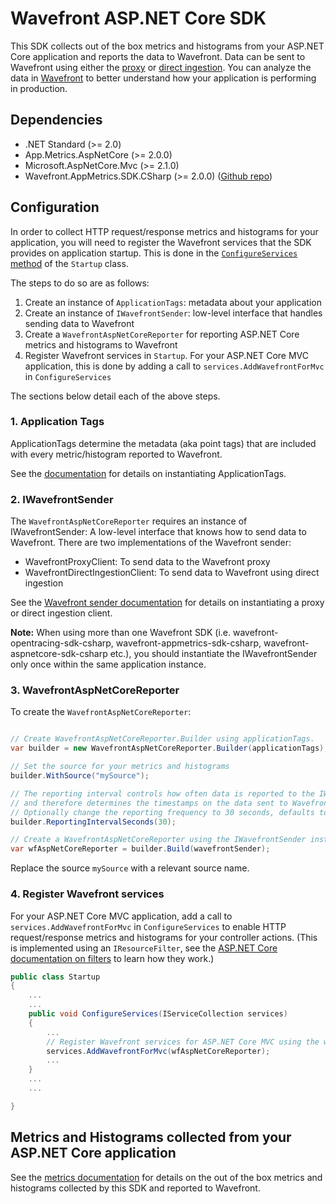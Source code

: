 # Wavefront ASP.NET Core SDK

This SDK collects out of the box metrics and histograms from your ASP.NET Core application and reports the data to Wavefront. Data can be sent to Wavefront using either the [proxy](https://docs.wavefront.com/proxies.html) or [direct ingestion](https://docs.wavefront.com/direct_ingestion.html). You can analyze the data in [Wavefront](https://www.wavefront.com) to better understand how your application is performing in production.

## Dependencies
  * .NET Standard (>= 2.0)
  * App.Metrics.AspNetCore (>= 2.0.0)
  * Microsoft.AspNetCore.Mvc (>= 2.1.0)
  * Wavefront.AppMetrics.SDK.CSharp (>= 2.0.0) ([Github repo](https://github.com/wavefrontHQ/wavefront-appmetrics-sdk-csharp/tree/han/refactoring-and-aspnetcore-updates))
  
## Configuration
In order to collect HTTP request/response metrics and histograms for your application, you will need to register the Wavefront services that the SDK provides on application startup. This is done in the [`ConfigureServices` method](https://docs.microsoft.com/en-us/aspnet/core/fundamentals/startup?view=aspnetcore-2.1#the-configureservices-method) of the `Startup` class.

The steps to do so are as follows:
1. Create an instance of `ApplicationTags`: metadata about your application
2. Create an instance of `IWavefrontSender`: low-level interface that handles sending data to Wavefront
3. Create a `WavefrontAspNetCoreReporter` for reporting ASP.NET Core metrics and histograms to Wavefront
4. Register Wavefront services in `Startup`. For your ASP.NET Core MVC application, this is done by adding a call to `services.AddWavefrontForMvc` in `ConfigureServices`

The sections below detail each of the above steps.

### 1. Application Tags
ApplicationTags determine the metadata (aka point tags) that are included with every metric/histogram reported to Wavefront.

See the [documentation](https://github.com/wavefrontHQ/wavefront-sdk-csharp/blob/han/refactoring-and-aspnetcore-updates/docs/apptags.md) for details on instantiating ApplicationTags.

### 2. IWavefrontSender

The `WavefrontAspNetCoreReporter` requires an instance of IWavefrontSender: A low-level interface that knows how to send data to Wavefront. There are two implementations of the Wavefront sender:

* WavefrontProxyClient: To send data to the Wavefront proxy
* WavefrontDirectIngestionClient: To send data to Wavefront using direct ingestion

See the [Wavefront sender documentation](https://github.com/wavefrontHQ/wavefront-sdk-csharp/blob/han/refactoring-and-aspnetcore-updates/README.md#usage) for details on instantiating a proxy or direct ingestion client.

**Note:** When using more than one Wavefront SDK (i.e. wavefront-opentracing-sdk-csharp, wavefront-appmetrics-sdk-csharp, wavefront-aspnetcore-sdk-csharp etc.), you should instantiate the IWavefrontSender only once within the same application instance.

### 3. WavefrontAspNetCoreReporter
To create the `WavefrontAspNetCoreReporter`:

```csharp

// Create WavefrontAspNetCoreReporter.Builder using applicationTags.
var builder = new WavefrontAspNetCoreReporter.Builder(applicationTags);

// Set the source for your metrics and histograms
builder.WithSource("mySource");

// The reporting interval controls how often data is reported to the IWavefrontSender
// and therefore determines the timestamps on the data sent to Wavefront.
// Optionally change the reporting frequency to 30 seconds, defaults to 1 min
builder.ReportingIntervalSeconds(30);

// Create a WavefrontAspNetCoreReporter using the IWavefrontSender instance
var wfAspNetCoreReporter = builder.Build(wavefrontSender);
```

Replace the source `mySource` with a relevant source name.

### 4. Register Wavefront services
For your ASP.NET Core MVC application, add a call to `services.AddWavefrontForMvc` in `ConfigureServices` to enable HTTP request/response metrics and histograms for your controller actions. (This is implemented using an `IResourceFilter`, see the [ASP.NET Core documentation on filters](https://docs.microsoft.com/en-us/aspnet/core/mvc/controllers/filters?view=aspnetcore-2.1#resource-filters) to learn how they work.)

```csharp
public class Startup
{
    ...
    ...
    public void ConfigureServices(IServiceCollection services)
    {
        ...
        // Register Wavefront services for ASP.NET Core MVC using the wfAspNetCoreReporter
        services.AddWavefrontForMvc(wfAspNetCoreReporter);
        ...
    }
    ...
    ...

}
```

## Metrics and Histograms collected from your ASP.NET Core application

See the [metrics documentation](https://github.com/wavefrontHQ/wavefront-aspnetcore-sdk-csharp/blob/han/create-sdk/docs/metrics_mvc.md) for details on the out of the box metrics and histograms collected by this SDK and reported to Wavefront.
